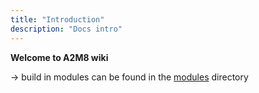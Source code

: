 ```yaml
---
title: "Introduction"
description: "Docs intro"
---
```


**Welcome to A2M8 wiki**

-> build in modules can be found in the [modules](/docs/modules) directory
